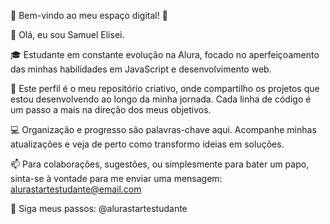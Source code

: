 🌟 Bem-vindo ao meu espaço digital! 🌟

👋 Olá, eu sou Samuel Elisei.

🎓 Estudante em constante evolução na Alura, focado no aperfeiçoamento das minhas habilidades em JavaScript e desenvolvimento web.

🚀 Este perfil é o meu repositório criativo, onde compartilho os projetos que estou desenvolvendo ao longo da minha jornada. Cada linha de código é um passo a mais na direção dos meus objetivos.

💻 Organização e progresso são palavras-chave aqui. Acompanhe minhas atualizações e veja de perto como transformo ideias em soluções.

📫 Para colaborações, sugestões, ou simplesmente para bater um papo, sinta-se à vontade para me enviar uma mensagem: alurastartestudante@email.com

📱 Siga meus passos: @alurastartestudante
